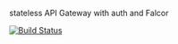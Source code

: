 stateless API Gateway with auth and Falcor

[![Build Status](https://travis-ci.org/simonedesordi/node-api-gateway-template.svg?branch=master)](https://travis-ci.org/simonedesordi/node-api-gateway-template)